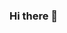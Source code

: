 ### Hi there 👋

<!--
**danvixent/danvixent** is a ✨ _special_ ✨ repository because its `README.md` (this file) appears on your GitHub profile.

Here are some ideas to get you started:

- 🔭 I’m currently working on a gRPC based project for a company
- 🌱 I’m currently learning microservices based architecture
- 👯 I’m looking to collaborate on open source Golang projects
- 🤔 I’m looking for help with using github.com/jackc/pgx
- 💬 Ask me about Golang, gRPC and writing SQL queries
- 📫 How to reach me: (danvixent@gmail.com)[email], (twitter.com/danvixent)[twitter], (linkedin.com/in/daniel-oluojomu)[LinkedIn]
- 😄 Pronouns: Daniel
- ⚡ Fun fact: ...
-->
